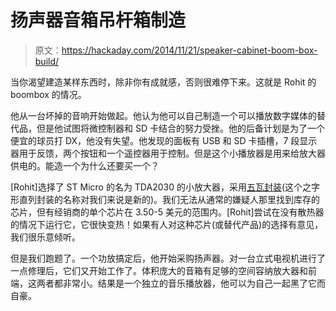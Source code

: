 # 扬声器音箱吊杆箱制造

> 原文：<https://hackaday.com/2014/11/21/speaker-cabinet-boom-box-build/>

当你渴望建造某样东西时，除非你有成就感，否则很难停下来。这就是 Rohit 的 boombox 的情况。

他从一台坏掉的音响开始做起。他认为他可以自己制造一个可以播放数字媒体的替代品，但是他试图将微控制器和 SD 卡结合的努力受挫。他的后备计划是为了一个便宜的球员打 DX，他没有失望。他发现的面板有 USB 和 SD 卡插槽，7 段显示器用于反馈，两个按钮和一个遥控器用于控制。但是这个小播放器是用来给放大器供电的。能造一个为什么还要买一个？

[Rohit]选择了 ST Micro 的名为 TDA2030 的小放大器，采用[五瓦封装](http://en.wikipedia.org/wiki/Zig-zag_in-line_package)(这个之字形直列封装的名称对我们来说是新的)。我们无法从通常的嫌疑人那里找到库存的芯片，但有经销商的单个芯片在 3.50-5 美元的范围内。[Rohit]尝试在没有散热器的情况下运行它，它很快变热！如果有人对这种芯片(或替代产品)的选择有意见，我们很乐意倾听。

但是我们跑题了。一个功放搞定后，他开始采购扬声器。对一台立式电视机进行了一点修理后，它们又开始工作了。体积庞大的音箱有足够的空间容纳放大器和前端，这两者都非常小。结果是一个独立的音乐播放器，他可以为自己一起黑了它而自豪。